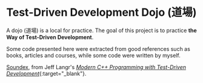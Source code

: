 # Test-Driven Development Dojo (道場)

A dojo (道場) is a local for practice. The goal of this project is to practice
**the Way of Test-Driven Development**.

Some code presented here were extracted from good references such as books,
articles and courses, while some code were written by myself.

[Soundex](./Soundex), from Jeff Langr's [*Modern C++ Programming with Test-Driven Development*](https://pragprog.com/titles/lotdd/modern-c-programming-with-test-driven-development){:target="_blank"}.
